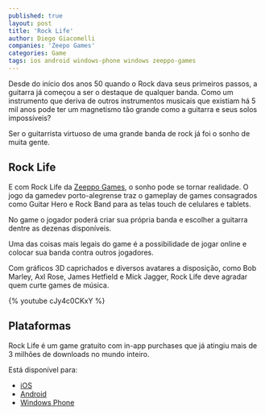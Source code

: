 ```yaml
---
published: true
layout: post
title: 'Rock Life'
author: Diego Giacomelli
companies: 'Zeepo Games'
categories: Game
tags: ios android windows-phone windows zeeppo-games
---
```

Desde do início dos anos 50 quando o Rock dava seus primeiros passos, a guitarra já começou a ser o destaque de qualquer banda. Como um instrumento que deriva de outros instrumentos musicais que existiam há 5 mil anos pode ter um magnetismo tão grande como a guitarra e seus solos impossíveis?

Ser o guitarrista virtuoso de uma grande banda de rock já foi o sonho de muita gente.

## Rock Life

E com Rock Life da [Zeeppo Games](http://zeeppo.com), o sonho pode se tornar realidade. O jogo da gamedev porto-alegrense traz o gameplay de games consagrados como Guitar Hero e Rock Band para as telas touch de celulares e tablets. 

No game o jogador poderá criar sua própria banda e escolher a guitarra dentre as dezenas disponíveis.

Uma das coisas mais legais do game é a possibilidade de jogar online e colocar sua banda contra outros jogadores.

Com gráficos 3D caprichados e diversos avatares a disposição, como Bob Marley, Axl Rose, James Hetfield e Mick Jagger, Rock Life deve agradar quem curte games de música.

{% youtube cJy4c0CKxY %}

## Plataformas
Rock Life é um game gratuito com in-app purchases que já atingiu mais de 3 milhões de downloads no mundo inteiro.

Está disponível para:
* [iOS](https://itunes.apple.com/app/id707892944)
* [Android](https://play.google.com/store/apps/details?id=com.Zeeppo.RockLife)
* [Windows Phone](http://windowsphone.com/s?appid=caa78cc2-a540-4156-9865-b6e2b5c3aefc)